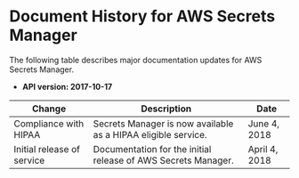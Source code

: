 # Document History for AWS Secrets Manager<a name="document-history"></a>

The following table describes major documentation updates for AWS Secrets Manager\.
+ **API version: 2017\-10\-17**

| Change | Description | Date | 
| --- |--- |--- |
| Compliance with HIPAA | Secrets Manager is now available as a HIPAA eligible service\. | June 4, 2018 | 
| Initial release of service | Documentation for the initial release of AWS Secrets Manager\. | April 4, 2018 | 